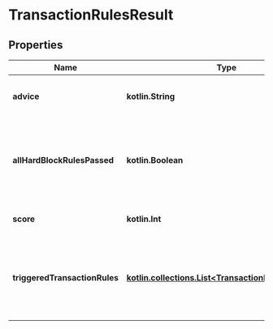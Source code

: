 
# TransactionRulesResult

## Properties
Name | Type | Description | Notes
------------ | ------------- | ------------- | -------------
**advice** | **kotlin.String** | The advice given by the Risk analysis. |  [optional]
**allHardBlockRulesPassed** | **kotlin.Boolean** | Indicates whether the transaction passed the evaluation for all hardblock rules |  [optional]
**score** | **kotlin.Int** | The score of the Risk analysis. |  [optional]
**triggeredTransactionRules** | [**kotlin.collections.List&lt;TransactionEventViolation&gt;**](TransactionEventViolation.md) | Array containing all the transaction rules that the transaction triggered. |  [optional]



